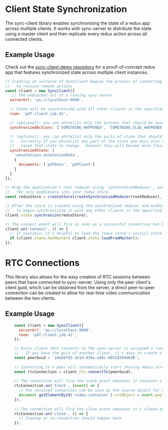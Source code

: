 # Client State Synchronization

The sync-client library enables synchronising the state of a redux app across multiple clients.  It works with sync-server to distribute the state using a master client and then replicate every redux action across all connected clients.


## Example Usage

Check out the [sync-client-demo repository](https://github.com/davidboy/sync-client-demo) for a proof-of-concept redux app that features synchronized state across multiple client instances.

```javascript
// Creating an instance of SyncClient begins the process of connecting to the server and preparing
//   to receive remote actions
const client = new SyncClient({
   // The websocket url of a running sync-server
  serverUrl: 'ws://localhost:9090',

  // State will be synchronized with all other clients in the specified room
  room: 'pdf-client.job.42', 

  // (optional): you can whitelist only the actions that should be synchronized.
  synchronizedActions: ['SOMETHING_HAPPENED', 'SOMETHING_ELSE_HAPPENED'],

  // (optional): you can whitelist only the parts of state that should be synchronized.
  //   Currently if you whitelist any part of the state you must also whitelist every action that might
  //   cause that state to change.  However this will become more flexible in the future.
  synchronizedState: [
    'annotations.annotationData',
    {
      documents: ['pdfData', 'pdfCount']
    }
  ]
});

// Wrap the application's root reducer using `synchronizedReducer`, and make sure to install 
//   the sync middleware into your redux store
const reduxStore = createStore(createSynchronizedReducer(rootReducer), client.state.middleware);

// After the store is created using the synchronized reducer and middleware, call #synchronize
//   to begin synchronizing it with any other clients in the specified room
client.state.synchronize(reduxStore);

// The connect event will fire as soon as a successful connection has been made to the synchronization server
client.on('connect', () => {
  // If possible, it's helpful to load the redux store's initial state from the master client to ensure consistency.
  if (client.state.hasMaster) client.state.loadFromMaster();
});
```



# RTC Connections
This library also allows for the easy creation of RTC sessions between peers that have connected to sync-server.  Using only the peer client's client guid, which can be obtained from the server, a direct peer-to-peer connection can be created to allow for real-time video communication between the two clients.

## Example Usage
```javascript
    const client = new SyncClient({
      serverUrl: 'ws://localhost:9090',
      room: 'pdf-client.job.42', 
    });

    // Every client that connects to the sync-server is assigned a random GUID to identify that client.
    //   If you have the guid of another client, it's easy to create a RTC connection with them.
    const peerGuid = '10a56f65-2e1d-434a-ad9c-60318394d638';
    
    // Connecting to a peer will automatically start sharing media streams from your webcam -- no further setup is needed.
    const rtcConnection = client.rtc.connectTo(peerGuid);
    
    // The connection will fire the track event whenever it receives a webcam video stream from the connected peer.
    rtcConnection.on('track', (event) => {
      // The received connection can be used as the source object for any html5 video element to easily render it in a web page.
      document.getElementById('video-container').srcObject = event.payload.streams[0];
    });
    
    // The connection will fire the close event whenever it's closed by the server or a network error forces the stream to close.
    rtcConnection.on('close', () => {
      // Cleanup or re-connection should happen here
    });
```